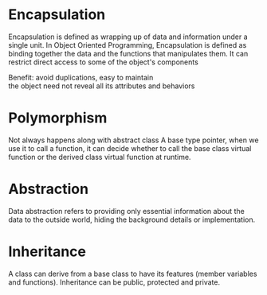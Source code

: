 # Encapsulation
Encapsulation is defined as wrapping up of data and information under a single unit. In Object Oriented Programming, Encapsulation is defined as binding together the data and the functions that manipulates them.
It can restrict direct access to some of the object's components

Benefit: 
avoid duplications, easy to maintain  
the object need not reveal all its attributes and behaviors

# Polymorphism 
Not always happens along with abstract class
A base type pointer, when we use it to call a function, it can decide whether to call the base class virtual function or the 
derived class virtual function at runtime. 

# Abstraction
Data abstraction refers to providing only essential information about the data to the outside world, hiding the background details or implementation.

# Inheritance
A class can derive from a base class to have its features (member variables and functions).
Inheritance can be public, protected and private.
